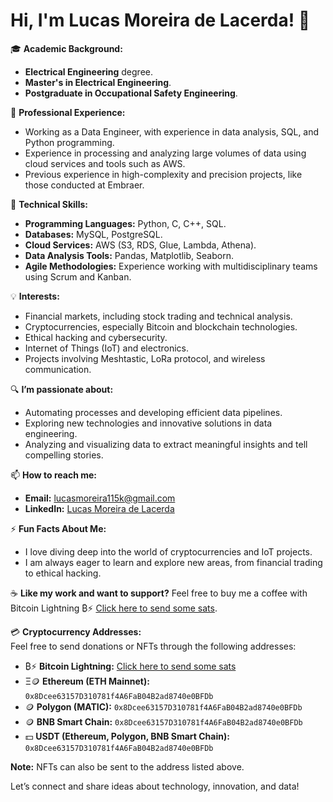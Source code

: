 # Hi, I'm Lucas Moreira de Lacerda! 👋

🎓 **Academic Background:**
- **Electrical Engineering** degree.
- **Master's in Electrical Engineering**.
- **Postgraduate in Occupational Safety Engineering**.

💼 **Professional Experience:**
- Working as a Data Engineer, with experience in data analysis, SQL, and Python programming.
- Experience in processing and analyzing large volumes of data using cloud services and tools such as AWS.
- Previous experience in high-complexity and precision projects, like those conducted at Embraer.

🔧 **Technical Skills:**
- **Programming Languages:** Python, C, C++, SQL.
- **Databases:** MySQL, PostgreSQL.
- **Cloud Services:** AWS (S3, RDS, Glue, Lambda, Athena).
- **Data Analysis Tools:** Pandas, Matplotlib, Seaborn.
- **Agile Methodologies:** Experience working with multidisciplinary teams using Scrum and Kanban.

💡 **Interests:**
- Financial markets, including stock trading and technical analysis.
- Cryptocurrencies, especially Bitcoin and blockchain technologies.
- Ethical hacking and cybersecurity.
- Internet of Things (IoT) and electronics.
- Projects involving Meshtastic, LoRa protocol, and wireless communication.

🔍 **I’m passionate about:**
- Automating processes and developing efficient data pipelines.
- Exploring new technologies and innovative solutions in data engineering.
- Analyzing and visualizing data to extract meaningful insights and tell compelling stories.

📫 **How to reach me:**
- **Email:** [lucasmoreira115k@gmail.com](mailto:lucasmoreira115k@gmail.com)
- **LinkedIn:** [Lucas Moreira de Lacerda](https://www.linkedin.com/in/lucasmoreira115k/)





⚡ **Fun Facts About Me:**
- I love diving deep into the world of cryptocurrencies and IoT projects.
- I am always eager to learn and explore new areas, from financial trading to ethical hacking.

☕ **Like my work and want to support?** Feel free to buy me a coffee with Bitcoin Lightning ₿⚡ 
[Click here to send some sats](https://getalby.com/p/lucasmoreira2k).

💳 **Cryptocurrency Addresses:**  
Feel free to send donations or NFTs through the following addresses:

- ₿⚡ **Bitcoin Lightning:** [Click here to send some sats](https://getalby.com/p/lucasmoreira2k)
- Ξ🪙 **Ethereum (ETH Mainnet):** `0x8Dcee63157D310781f4A6FaB04B2ad8740e0BFDb`
- 🪙 **Polygon (MATIC):** `0x8Dcee63157D310781f4A6FaB04B2ad8740e0BFDb`
- 🪙 **BNB Smart Chain:** `0x8Dcee63157D310781f4A6FaB04B2ad8740e0BFDb`
- 💵 **USDT (Ethereum, Polygon, BNB Smart Chain):** `0x8Dcee63157D310781f4A6FaB04B2ad8740e0BFDb`

**Note:** NFTs can also be sent to the address listed above.

  Let’s connect and share ideas about technology, innovation, and data!
